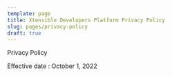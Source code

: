 ```yaml
---
template: page
title: Xtensible Developers Platform Privacy Policy
slug: pages/privacy-policy
draft: true
---
```

Privacy Policy

Effective date : October 1, 2022

